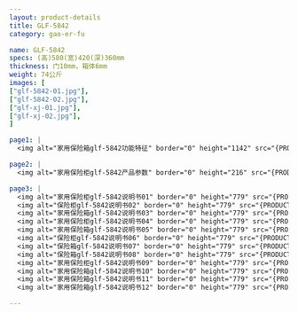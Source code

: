 ```yaml
---
layout: product-details
title: GLF-5842
category: gao-er-fu

name: GLF-5842
specs: (高)580(宽)420(深)360mm
thickness: 门10mm，箱体6mm
weight: 74公斤
images: [
["glf-5842-01.jpg"],
["glf-5842-02.jpg"],
["glf-xj-01.jpg"],
["glf-xj-02.jpg"],
]

page1: |
  <img alt="家用保险箱glf-5842功能特征" border="0" height="1142" src="{PRODUCT_IMAGES}glf-gn.jpg" width="538" />

page2: |
  <img alt="家用保险柜glf-5842产品参数" border="0" height="216" src="{PRODUCT_IMAGES}glf-cpcs.jpg" width="538" />

page3: |
  <img alt="家用保险柜glf-5842说明书01" border="0" height="779" src="{PRODUCT_IMAGES}glf-sm01.jpg" width="528" /><br />
  <img alt="保险柜glf-5842说明书02" border="0" height="779" src="{PRODUCT_IMAGES}glf-sm02.jpg" width="528" /><br />
  <img alt="家用保险箱glf-5842说明书03" border="0" height="779" src="{PRODUCT_IMAGES}glf-sm03.jpg" width="528" /><br />
  <img alt="家用保险柜glf-5842说明书04" border="0" height="779" src="{PRODUCT_IMAGES}glf-sm04.jpg" width="528" /><br />
  <img alt="家用保险箱glf-5842说明书05" border="0" height="779" src="{PRODUCT_IMAGES}glf-sm05.jpg" width="528" /><br />
  <img alt="保险柜glf-5842说明书06" border="0" height="779" src="{PRODUCT_IMAGES}glf-sm06.jpg" width="528" /><br />
  <img alt="保险箱glf-5842说明书07" border="0" height="779" src="{PRODUCT_IMAGES}glf-sm07.jpg" width="528" /><br />
  <img alt="保险箱glf-5842说明书08" border="0" height="779" src="{PRODUCT_IMAGES}glf-sm08.jpg" width="528" /><br />
  <img alt="家用保险柜glf-5842说明书09" border="0" height="779" src="{PRODUCT_IMAGES}glf-sm09.jpg" width="528" /><br />
  <img alt="家用保险箱glf-5842说明书10" border="0" height="779" src="{PRODUCT_IMAGES}glf-sm10.jpg" width="528" /><br />
  <img alt="家用保险箱glf-5842说明书11" border="0" height="779" src="{PRODUCT_IMAGES}glf-sm11.jpg" width="528" /><br />
  <img alt="家用保险箱glf-5842说明书12" border="0" height="779" src="{PRODUCT_IMAGES}glf-sm12.jpg" width="528" />

---
```

